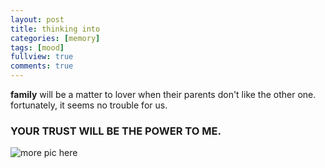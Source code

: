 ```yaml
---
layout: post
title: thinking into
categories: [memory]
tags: [mood]
fullview: true
comments: true
---
```


**family** will be a matter to lover when their parents don't like the other one.
fortunately, it seems no trouble for us.

### YOUR TRUST WILL BE THE POWER TO ME.

![more pic here](http://www.joomlaworks.net/images/demos/galleries/abstract/7.jpg)

